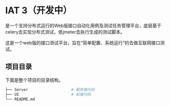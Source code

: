 # IAT 3（开发中）
是一个支持分布式运行的Web版接口自动化用例及测试任务管理平台，底层基于celery去实现分布式测试，依jmeter去执行生成的测试脚本。

这是一个web版的接口测试平台，旨在“简单配置、系统运行”的去做互联网接口测试。

## 项目目录
下面是整个项目的目录结构。

```bash
├── Server                   # 服务端代码
├── UI                       # 前端代码
└── README.md
```
